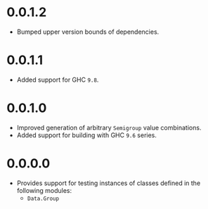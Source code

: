 # 0.0.1.2

- Bumped upper version bounds of dependencies.

# 0.0.1.1

- Added support for GHC `9.8`.

# 0.0.1.0

- Improved generation of arbitrary `Semigroup` value combinations.
- Added support for building with GHC `9.6` series.

# 0.0.0.0

- Provides support for testing instances of classes defined in the following
  modules:
    - `Data.Group`
